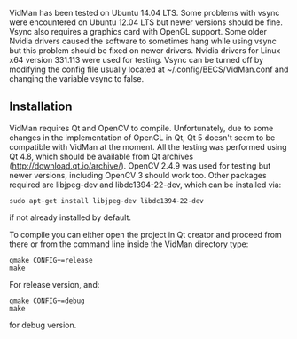 
VidMan has been tested on Ubuntu 14.04 LTS. Some problems with vsync were
encountered on Ubuntu 12.04 LTS but newer versions should be fine. Vsync also
requires a graphics card with OpenGL support. Some older Nvidia drivers caused
the software to sometimes hang while using vsync but this problem should be
fixed on newer drivers. Nvidia drivers for Linux x64 version 331.113 were used
for testing. Vsync can be turned off by modifying the config file usually
located at ~/.config/BECS/VidMan.conf and changing the variable vsync to false.

## Installation

VidMan requires Qt and OpenCV to compile. Unfortunately, due to some changes in
the implementation of OpenGL in Qt, Qt 5 doesn't seem to be compatible with
VidMan at the moment. All the testing was performed using Qt 4.8, which should
be available from Qt archives (<http://download.qt.io/archive/>). OpenCV 2.4.9
was used for testing but newer versions, including OpenCV 3 should work too.
Other packages required are libjpeg-dev and libdc1394-22-dev, which can be
installed via:

	sudo apt-get install libjpeg-dev libdc1394-22-dev 

if not already installed by default.  

To compile you can either open the project in Qt creator and proceed from there
or from the command line inside the VidMan directory type:

	qmake CONFIG+=release
	make

For release version, and:

	qmake CONFIG+=debug
	make

for debug version.
